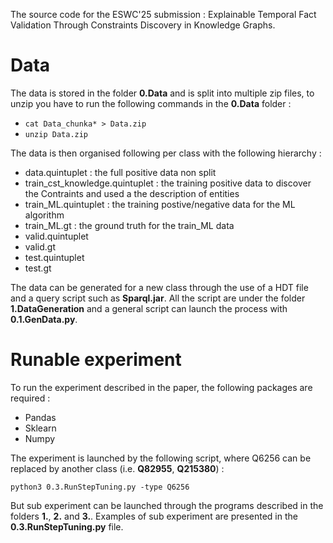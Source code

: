 The source code for the ESWC'25 submission : Explainable Temporal Fact Validation Through Constraints Discovery in Knowledge Graphs.

# Data 

The data is stored in the folder **0.Data** and is split into multiple zip files, to unzip you have to run the following commands in the **0.Data** folder : 
* `cat Data_chunka* > Data.zip`
* `unzip Data.zip` 

The data is then organised following per class with the following hierarchy : 
  * data.quintuplet : the full positive data non split 
  * train_cst_knowledge.quintuplet : the training positive data to discover the Contraints and used a the description of entities
  * train_ML.quintuplet : the training postive/negative data for the ML algorithm
  * train_ML.gt : the ground truth for the train_ML data
  * valid.quintuplet 
  * valid.gt 
  * test.quintuplet
  * test.gt

The data can be generated for a new class through the use of a HDT file and a query script such as **Sparql.jar**. All the script are under the folder **1.DataGeneration** and a general script can launch the process with **0.1.GenData.py**.

# Runable experiment
To run the experiment described in the paper, the following packages are required : 
* Pandas
* Sklearn
* Numpy

The experiment is launched by the following script, where Q6256 can be replaced by another class (i.e. **Q82955**, **Q215380**) :

`python3 0.3.RunStepTuning.py -type Q6256`

But sub experiment can be launched through the programs described in the folders **1.**, **2.** and **3.**. Examples of sub experiment are presented in the **0.3.RunStepTuning.py** file.
